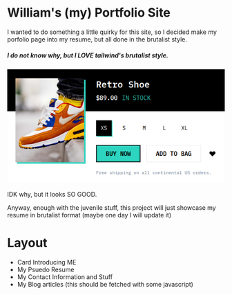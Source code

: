 # William's (my) Portfolio Site

I wanted to do something a little quirky for this site, so I decided make my porfolio page into my resume, but all done in the brutalist style.

##### I do not know why, but I LOVE tailwind's brutalist style. 

![Tailwind Brutalism](imgs/tailwind_brutalism_example.png)

IDK why, but it looks SO GOOD. 

Anyway, enough with the juvenile stuff, this project will just showcase my resume in brutalist format (maybe one day I will update it)

# Layout
- Card Introducing ME
- My Psuedo Resume
- My Contact Information and Stuff
- My Blog articles (this should be fetched with some javascript)